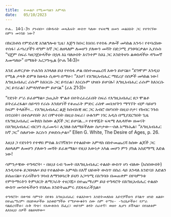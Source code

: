 ```yaml
---
title:  ተመልሶ የሚመጣልን አምላክ
date:   05/10/2023
---
```


`ዮሐ. 14፡1-3ን ያንብቡ። በቅዱሳት መጻሕፍት ውስጥ ካለው የፍጻሜ ዘመን መልእክት ጋር የተገናኘው በምን መንገድ ነው?`

በክርስቶስ የምድራዊ አገልግሎቱ ጊዜ፣ እጅግ ክቡር ከነበሩ የተስፋ ቃሎች መካከል አንዱ፣ የተባረከው ተስፋ፣ ፈጣሪያችን ዳግም ከኛ ጋር ለዘላለም ለመሆን ያለውን መሻት በድጋሚ ያንፀባርቃል። ኢየሱስ “ሄጄም ስፍራ ካዘጋጀሁላችሁ በኋላ እኔ ባለሁበት እናንተም ከእኔ ጋር እንድትሆኑ ልወስዳችሁ ዳግመኛ እመጣለሁ” በማለት አረጋግጧል (ዮሐ 14፡3)።

እንደ ሐዋርያው ዮሐንስ አገላለፅ ይህ የተስፋ ቃል በስተመጨረሻ እውን ይሆናል። “ደግሞም እንዲህ የሚል ታላቅ ድምፅ ከዙፋኑ ሲወጣ ሰማሁ፣ “እነሆ፤ የእግዚአብሔር ማደሪያ በሰዎች መካከል ነው፤ እግዚአብሔር ራሱም ከእነርሱ ጋር ይኖራል፣ እነርሱም ህዝቡ ይሆናሉ፤ እግዚአብሔር ራሱም ከእነርሱ ጋር ይኖራል፤ አምላካቸውም ይሆናል” (ራእ 21፡3)።

“የድነት ሥራ ይፈፀማል። ኃጢአት ሞልቶ በተትረፈረፈበት ስፍራ የእግዚአብሔር ፀጋ ሞልቶ ይትረፈረፋል። ሰይጣን የራሱ እንደሆነች የቆጠራት ምድር ራስዋ መቤዠትን ማግኘት ብቻ ሳይሆን ከፍም ትላለች።… የእግዚአብሔር ልጅ ከሰብአዊ ዘር ጋር አብሮ በሆነበት በዚህ ቦታ፣ የክብር ንጉስ በኖረበት፣ በተሰቃየበት እና በሞተበት በዚህ ስፍራ፣ ሁሉንም ነገር አዲስ በሚያደርግበት ጊዜ የእግዚአብሔር መቅደስ ከሰው ልጆች ጋር ይሆናል…። የተዋጁት ፍጻሜ ለሌላቸው ዘመናት በእግዚአብሔር ብርሃን ሲራመዱ፣ ሊገለፅ ስለማይችለው ስጦታው--ስለ አማኑኤል፣ “እግዚአብሔር ከኛ ጋር” ስለሆነው እርሱን ያወድሱታል።” Ellen G. White, The Desire of Ages, p. 26.

እዚህ ጋ የድነትን የተዋበ ምስል እናገኛለን። የተልዕኮው አምላክ በስተመጨረሻ ከሰው ልጆች ጋር ለዘላለም ለመሆን ያለውን መሻት ይፈጽማል። የዚህ እውነታ አካል መሆን ምን ያክል አስደማሚ እድል ነው!

ሳምንታዊው ተግዳሮት፡ - በዚህ ሩብ ዓመት በእግዚአብሔር ተልዕኮ ውስጥ ሆነ ብለው (አስበውበት) እንዲሳተፉ ይጋበዛሉ። ይህ የተልዕኮው አምላክ በእኛ ህይወት ውስጥ በስራ ላይ እንዳለ እንድናይ እድልን ይሰጠናል። የራሳችሁን ሃሳብ ለማንፀባረቅ ይህን አጋጣሚ በአግባቡ በመጠቀም በየሳምንቱ የምትማሩትን ትምህርት ለማጋራት ተዘጋጁ። በተጨማሪም ይህ ተግዳሮት በእግዚአብሔር ተልዕኮ ውስጥ መሳተፋችሁን የበለጠ እንድትጨምሩ ያደፋፍራችኋል።

`ተግዳሮት፡ በቀጣዩ ሳምንት በየቀኑ እግዚአብሔር ተልእኮውን እንድትመለከቱ አይኖቻችሁን ይገልጥ ዘንድ ጸልዩ። በተጨማሪም፡ በህይወታችሁ አስቀድማችሁ የማታውቁትን ሰው ስም ተማሩ- -ጎረቤታችሁ፣ የሥራ ባልደረባችሁ፣ ሱቅ ሻጭ፣ የአውቶቡስ ሹፌር፣ ወይንም ፅዳት ሰራተኛ፣ ወዘተ ሊሆን ይችላል። በየዕለቱም ለእነዚህ ሰዎች ፀልዩላቸው።`